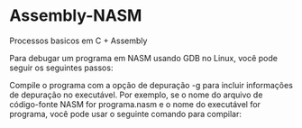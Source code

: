 # Assembly-NASM
Processos basicos em C +  Assembly 

Para debugar um programa em NASM usando GDB no Linux, você pode seguir os seguintes passos:

Compile o programa com a opção de depuração -g para incluir informações de depuração no executável. Por exemplo, se o nome do arquivo de código-fonte NASM for programa.nasm e o nome do executável for programa, você pode usar o seguinte comando para compilar:
